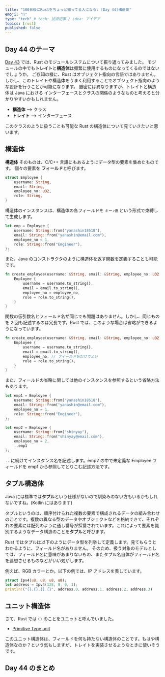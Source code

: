 ```yaml
---
title: "100日後にRustをちょっと知ってる人になる: [Day 44]構造体"
emoji: "🦀"
type: "tech" # tech: 技術記事 / idea: アイデア
topics: [rust]
published: false
---
```

## Day 44 のテーマ

[Day 43](https://zenn.dev/shinyay/articles/hello-rust-day043) では、Rust のモジュールシステムについて振り返ってみました。
モジュールの中でも**トレイト**と**構造体**は頻繁に使用するものになってくるのではないでしょうか。
ご存知の様に、Rust はオブジェクト指向の言語ではありません。しかし、このトレイトや構造体をうまく利用することでオブジェクト指向のような設計を行うことが可能になります。
厳密には異なりますが、トレイトと構造体は Java における インターフェースとクラスの関係のようなものと考えると分かりやすいかもしれません。

- **構造体** --> クラス
- **トレイト** --> インターフェース

このクラスのように扱うことも可能な Rust の構造体について見ていきたいと思います。

## 構造体

**構造体** そのものは、C/C++ 言語にもあるようにデータ型の要素を集めたものです。
個々の要素を **フィールド**と呼びます。

```rust
struct Employee {
    username: String,
    email: String,
    employee_no: u32,
    role: String,
}
```

構造体のインスタンスは、構造体の各フィールドを `キー:値` という形式で束縛して生成します。

```rust
let emp = Employee {
    username: String::from("yanashin18618"),
    email: String::from("yanashin@email.com"),
    employee_no = 1,
    role: String::from("Engineer"),
};
```

また、Java のコンストラクタのように構造体を返す関数を定義することも可能です。

```rust
fn create_employee(username: &String, email: &String, employee_no: u32, role: &String) -> Employee {
    Employee {
        username = username.to_string(),
        email = email.to_string(),
        employee_no = employee_no,
        role = role.to_string(),
    }
}
```

関数の仮引数名とフィールド名が同じでも問題はありません。しかし、同じものを 2 回も記述するのは冗長です。Rust では、このような場合は省略ができるようになっています。

```rust
fn create_employee(username: &String, email: &String, employee_no: u32) -> Employee {
    Employee {
        username = username.to_string(),
        email = email.to_string(),
        employee_no, // フィールド名だけでよい
        role = role.to_string(),
    }
}
```

また、フィールドの省略に関しては他のインスタンスを参照するという省略方法もあります。

```rust
let emp1 = Employee {
    username: String::from("yanashin18618"),
    email: String::from("yanashin@email.com"),
    employee_no = 1,
    role: String::from("Engineer"),
};

let emp2 = Employee {
    username: String::from("shinyay"),
    email: String::from("shinyay@email.com"),
    employee_no = 2,
    ..emp1
};
```

`..` に続けてインスタンス名を記述します。emp2 の中で未定義な Employee フィールドを emp1 から参照してとりこむ記述方法です。

## タプル構造体

Java には標準では**タプル**という仕様がないので馴染みのない方もいるかもしれないですね。(Kotlin にはあります)

タプルというのは、順序付けられた複数の要素で構成されるデータの組み合わせのことです。複数の異なる型のデータやオブジェクトなどを格納できて、それぞれの要素には配列のように通し番号が採番されています。これによって要素を識別するようなデータ構造のことを**タプル**と呼びます。

Rust ではタプルは以下のようにデータ型を列挙して定義します。見てもらうとわかるように、フィールド名がありません。
そのため、扱う対象のモデルとしては、フィールド名に意味があまりないもの、またタプル名自体がフィールド名を連想させるものなどがいい気がします。

例えば、RGB カラーとか。以下の例では、IP アドレスを表しています。

```rust
struct Ipv4(u8, u8, u8, u8);
let address = Ipv4(128, 0, 0, 1);
println!("{}.{}.{}.{}", address.0, address.1, address.2, address.3)
```

## ユニット構造体

さて、Rust では `()` のことをユニットと呼んでいました。

- [Primitive Type unit](https://doc.rust-lang.org/std/primitive.unit.html)

このユニット構造体は、フィールドを何も持たない構造体のことです。もはや構造体なのか？という気もしますが、トレイトを実装させるようなときに使いそうです。

## Day 44 のまとめ

